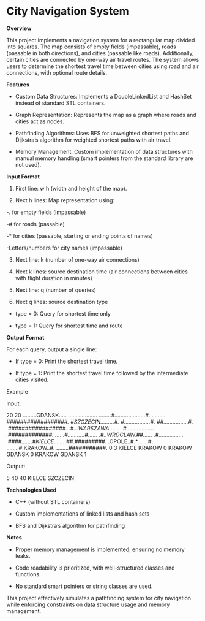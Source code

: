 # City Navigation System

**Overview**

This project implements a navigation system for a rectangular map divided into squares. The map consists of empty fields (impassable), roads (passable in both directions), and cities (passable like roads). Additionally, certain cities are connected by one-way air travel routes. The system allows users to determine the shortest travel time between cities using road and air connections, with optional route details.

**Features**

- Custom Data Structures: Implements a DoubleLinkedList and HashSet instead of standard STL containers.

- Graph Representation: Represents the map as a graph where roads and cities act as nodes.

- Pathfinding Algorithms: Uses BFS for unweighted shortest paths and Dijkstra’s algorithm for weighted shortest paths with air travel.

- Memory Management: Custom implementation of data structures with manual memory handling (smart pointers from the standard library are not used).

**Input Format**

1. First line: w h (width and height of the map).

2. Next h lines: Map representation using:

-. for empty fields (impassable)

-# for roads (passable)

-* for cities (passable, starting or ending points of names)

-Letters/numbers for city names (impassable)

3. Next line: k (number of one-way air connections)

4. Next k lines: source destination time (air connections between cities with flight duration in minutes)

5. Next line: q (number of queries)

6. Next q lines: source destination type

- type = 0: Query for shortest time only

- type = 1: Query for shortest time and route

**Output Format**

For each query, output a single line:

- If type = 0: Print the shortest travel time.

- If type = 1: Print the shortest travel time followed by the intermediate cities visited.

Example

Input:

20 20
.........GDANSK.....
........*...........
........#...........
........#...........
*##################.
#SZCZECIN.........#.
#.................#.
##................#.
.############*#####.
.#...WARSZAWA.......
.#..................
.#############......
.#...........#......
.#..WROCLAW.##......
.#..*.......*.......
.####.......#KIELCE.
......*##.#########.
.OPOLE..#.*.......#.
........#.KRAKOW..#.
........###########.
0
3
KIELCE KRAKOW 0
KRAKOW GDANSK 0
KRAKOW GDANSK 1

Output:

5
40
40 KIELCE SZCZECIN

**Technologies Used**

- C++ (without STL containers)

- Custom implementations of linked lists and hash sets

- BFS and Dijkstra’s algorithm for pathfinding

**Notes**

- Proper memory management is implemented, ensuring no memory leaks.

- Code readability is prioritized, with well-structured classes and functions.

- No standard smart pointers or string classes are used.

This project effectively simulates a pathfinding system for city navigation while enforcing constraints on data structure usage and memory management.

